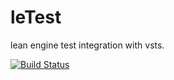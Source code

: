 # leTest
lean engine test integration with vsts. 
 
[![Build Status](https://kandinsky.visualstudio.com/_apis/public/build/definitions/c6eaacea-9faf-4db4-9e04-3d86d4dca518/24/badge)](https://kandinsky.visualstudio.com/arTest/_build/index?definitionId={id})
